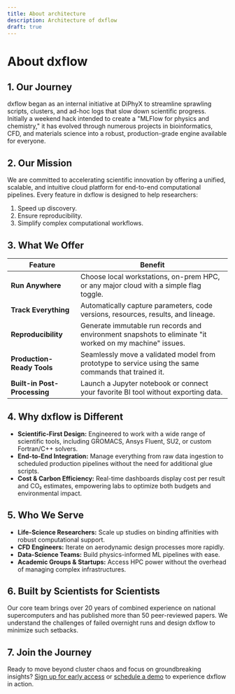 ```yaml
---
title: About architecture
description: Architecture of dxflow
draft: true
---
```


# About dxflow

## 1. Our Journey

dxflow began as an internal initiative at DiPhyX to streamline sprawling scripts, clusters, and ad-hoc logs that slow down scientific progress. Initially a weekend hack intended to create a "MLFlow for physics and chemistry," it has evolved through numerous projects in bioinformatics, CFD, and materials science into a robust, production-grade engine available for everyone.

## 2. Our Mission

We are committed to accelerating scientific innovation by offering a unified, scalable, and intuitive cloud platform for end-to-end computational pipelines. Every feature in dxflow is designed to help researchers:
1. Speed up discovery.
2. Ensure reproducibility.
3. Simplify complex computational workflows.

## 3. What We Offer

| Feature                         | Benefit |
|---------------------------------|---------|
| **Run Anywhere**                | Choose local workstations, on-prem HPC, or any major cloud with a simple flag toggle. |
| **Track Everything**            | Automatically capture parameters, code versions, resources, results, and lineage. |
| **Reproducibility**             | Generate immutable run records and environment snapshots to eliminate "it worked on my machine" issues. |
| **Production-Ready Tools**      | Seamlessly move a validated model from prototype to service using the same commands that trained it. |
| **Built-in Post-Processing**    | Launch a Jupyter notebook or connect your favorite BI tool without exporting data. |

## 4. Why dxflow is Different

- **Scientific-First Design:** Engineered to work with a wide range of scientific tools, including GROMACS, Ansys Fluent, SU2, or custom Fortran/C++ solvers.
- **End-to-End Integration:** Manage everything from raw data ingestion to scheduled production pipelines without the need for additional glue scripts.
- **Cost & Carbon Efficiency:** Real-time dashboards display cost per result and CO₂ estimates, empowering labs to optimize both budgets and environmental impact.

## 5. Who We Serve

- **Life-Science Researchers:** Scale up studies on binding affinities with robust computational support.
- **CFD Engineers:** Iterate on aerodynamic design processes more rapidly.
- **Data-Science Teams:** Build physics-informed ML pipelines with ease.
- **Academic Groups & Startups:** Access HPC power without the overhead of managing complex infrastructures.

## 6. Built by Scientists for Scientists

Our core team brings over 20 years of combined experience on national supercomputers and has published more than 50 peer-reviewed papers. We understand the challenges of failed overnight runs and design dxflow to minimize such setbacks.

## 7. Join the Journey

Ready to move beyond cluster chaos and focus on groundbreaking insights?
[Sign up for early access](#) or [schedule a demo](#) to experience dxflow in action.
